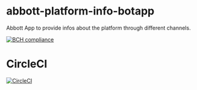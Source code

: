 # abbott-platform-info-botapp
Abbott App to provide infos about the platform through different channels.

[![BCH compliance](https://bettercodehub.com/edge/badge/AbbottPlatform/abbott-platform-info-botapp?branch=master)](https://bettercodehub.com/)

# CircleCI
[![CircleCI](https://circleci.com/gh/AbbottPlatform/abbott-platform-info-botapp/tree/master-ci-circleci.svg?style=svg)](https://circleci.com/gh/AbbottPlatform/abbott-platform-info-botapp/tree/master-ci-circleci)